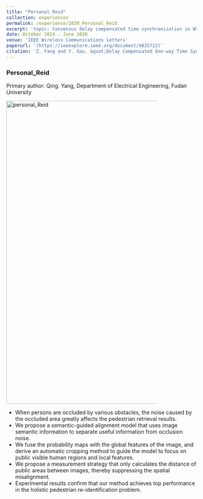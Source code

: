```yaml
---
title: "Personal_Reid"
collection: experiences
permalink: /experience/2020_Personal_Reid
excerpt: 'topic: Consensus delay compensated time synchronization in WSNs.'
date: October 2019 - June 2020
venue: 'IEEE Wireless Communications Letters'
paperurl: '(https://ieeexplore.ieee.org/document/9825722)'
citation: 'Z. Fang and Y. Gao, &quot;Delay Compensated One-way Time Synchronization in Distributed Wireless Sensor Networks.&quot; <i>IEEE Wireless Communications Letters</i>. vol. 11, no. 10, pp. 2021-2025, Oct. 2022. doi: 10.1109/LWC.2022.3189744.'
---
```

### Personal_Reid

Primary author: Qing. Yang, Department of Electrical Engineering, Fudan University

<img src="https://fzh1996.github.io/images/personal_Reid.png" alt="personal_Reid" width="1000" height="800" style="max-width: 400px" class="left" data-proofer-ignore>

  - When persons are occluded by various obstacles, the noise caused by the occluded area greatly affects the pedestrian retrieval results.
  - We propose a semantic-guided alignment model that uses image semantic information to separate useful information from occlusion noise.
  - We fuse the probability maps with the global features of the image, and derive an automatic cropping method to guide the model to focus on public visible human regions and local features.
  - We propose a measurement strategy that only calculates the distance of public areas between images, thereby suppressing the spatial misalignment.
  - Experimental results confirm that our method achieves top performance in the holistic pedestrian re-identification problem.
